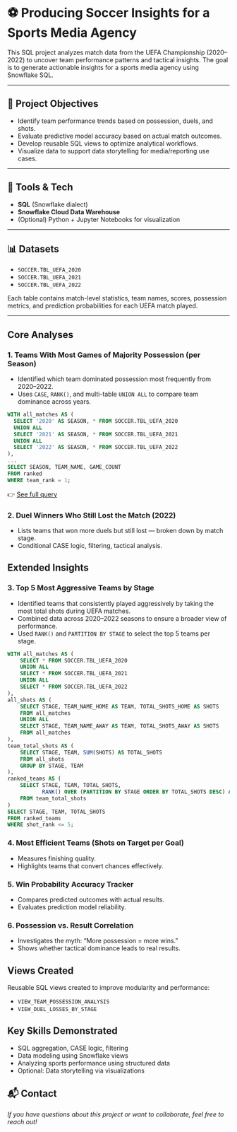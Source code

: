 # ⚽ Producing Soccer Insights for a Sports Media Agency

This SQL project analyzes match data from the UEFA Championship (2020–2022) to uncover team performance patterns and tactical insights. The goal is to generate actionable insights for a sports media agency using Snowflake SQL.

---

## 📌 Project Objectives

- Identify team performance trends based on possession, duels, and shots.
- Evaluate predictive model accuracy based on actual match outcomes.
- Develop reusable SQL views to optimize analytical workflows.
- Visualize data to support data storytelling for media/reporting use cases.

---

## 🧰 Tools & Tech

- **SQL** (Snowflake dialect)
- **Snowflake Cloud Data Warehouse**
- (Optional) Python + Jupyter Notebooks for visualization

---

## 📊 Datasets

- `SOCCER.TBL_UEFA_2020`
- `SOCCER.TBL_UEFA_2021`
- `SOCCER.TBL_UEFA_2022`

Each table contains match-level statistics, team names, scores, possession metrics, and prediction probabilities for each UEFA match played.

---

## Core Analyses

### 1. Teams With Most Games of Majority Possession (per Season)
- Identified which team dominated possession most frequently from 2020–2022.
- Uses `CASE`, `RANK()`, and multi-table `UNION ALL` to compare team dominance across years.

```sql
WITH all_matches AS (
  SELECT '2020' AS SEASON, * FROM SOCCER.TBL_UEFA_2020
  UNION ALL
  SELECT '2021' AS SEASON, * FROM SOCCER.TBL_UEFA_2021
  UNION ALL
  SELECT '2022' AS SEASON, * FROM SOCCER.TBL_UEFA_2022
),
...
SELECT SEASON, TEAM_NAME, GAME_COUNT
FROM ranked
WHERE team_rank = 1;
```
👉 [See full query](analysis/team_possession_leaders.sql)

### 2. Duel Winners Who Still Lost the Match (2022)
- Lists teams that won more duels but still lost — broken down by match stage.
- Conditional CASE logic, filtering, tactical analysis.

## Extended Insights

### 3. Top 5 Most Aggressive Teams by Stage
- Identified teams that consistently played aggressively by taking the most total shots during UEFA matches.
- Combined data across 2020–2022 seasons to ensure a broader view of performance.
- Used `RANK()` and `PARTITION BY STAGE` to select the top 5 teams per stage.

```sql
WITH all_matches AS (
    SELECT * FROM SOCCER.TBL_UEFA_2020
    UNION ALL
    SELECT * FROM SOCCER.TBL_UEFA_2021
    UNION ALL
    SELECT * FROM SOCCER.TBL_UEFA_2022
),
all_shots AS (
    SELECT STAGE, TEAM_NAME_HOME AS TEAM, TOTAL_SHOTS_HOME AS SHOTS
    FROM all_matches
    UNION ALL
    SELECT STAGE, TEAM_NAME_AWAY AS TEAM, TOTAL_SHOTS_AWAY AS SHOTS
    FROM all_matches
),
team_total_shots AS (
    SELECT STAGE, TEAM, SUM(SHOTS) AS TOTAL_SHOTS
    FROM all_shots
    GROUP BY STAGE, TEAM
),
ranked_teams AS (
    SELECT STAGE, TEAM, TOTAL_SHOTS,
           RANK() OVER (PARTITION BY STAGE ORDER BY TOTAL_SHOTS DESC) AS shot_rank
    FROM team_total_shots
)
SELECT STAGE, TEAM, TOTAL_SHOTS
FROM ranked_teams
WHERE shot_rank <= 5;
```
### 4. Most Efficient Teams (Shots on Target per Goal)
- Measures finishing quality.
- Highlights teams that convert chances effectively.

### 5. Win Probability Accuracy Tracker
- Compares predicted outcomes with actual results.
- Evaluates prediction model reliability.

### 6. Possession vs. Result Correlation
- Investigates the myth: “More possession = more wins.”
- Shows whether tactical dominance leads to real results.

## Views Created

Reusable SQL views created to improve modularity and performance:
- `VIEW_TEAM_POSSESSION_ANALYSIS`
- `VIEW_DUEL_LOSSES_BY_STAGE`

## Key Skills Demonstrated

- SQL aggregation, CASE logic, filtering
- Data modeling using Snowflake views
- Analyzing sports performance using structured data
- Optional: Data storytelling via visualizations

## 📬 Contact

_If you have questions about this project or want to collaborate, feel free to reach out!_
